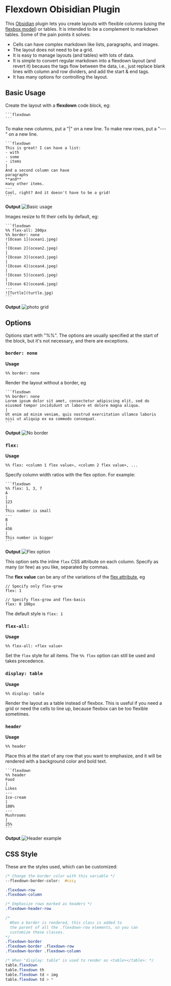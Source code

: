 # Flexdown Obisidian Plugin

This [Obsidian](https://obsidian.md) plugin lets you create layouts with flexible columns (using the [flexbox model](https://developer.mozilla.org/en-US/docs/Learn/CSS/CSS_layout/Flexbox)) or tables. It is intended to be a complement to markdown tables. Some of the pain points it solves:
- Cells can have complex markdown like lists, paragraphs, and images.
- The layout does not need to be a grid.
- It is easy to manage layouts (and tables) with lots of data.
- It is simple to convert regular markdown into a flexdown layout (and revert it) becaues the tags flow between the data, i.e., just replace blank lines with column and row dividers, and add the start & end tags.
- It has many options for controlling the layout.

## Basic Usage

Create the layout with a **flexdown** code block, eg:

````
```flexdown
```
````

To make new columns, put a "|" on a new line. To make new rows, put a "---" on a new line. 

````
```flexdown
This is great! I can have a list:
- with 
- some
- items
|
And a second column can have
paragraphs
**and**
many other items.
---
Cool, right? And it doesn't have to be a grid!
```
````

**Output**
![Basic usage](basic.jpg)


Images resize to fit their cells by default, eg:

````
```flexdown
%% flex-all: 200px
%% border: none
![Ocean 1](ocean1.jpeg)
|
![Ocean 2](ocean2.jpeg)
|
![Ocean 3](ocean3.jpeg)
|
![Ocean 4](ocean4.jpeg)
|
![Ocean 5](ocean5.jpeg)
|
![Ocean 6](ocean6.jpeg)
---
![Turtle](turtle.jpg)
```
````

**Output**
![photo grid](assets/ocean.jpg)

## Options

Options start with "\%\%". The options are usually specified at the start of the block, but it's not necessary, and there are exceptions.

### `border: none`

**Usage**
```
%% border: none
```

Render the layout without a border, eg
````
```flexdown
%% border: none
Lorem ipsum dolor sit amet, consectetur adipiscing elit, sed do eiusmod tempor incididunt ut labore et dolore magna aliqua. 
|
Ut enim ad minim veniam, quis nostrud exercitation ullamco laboris nisi ut aliquip ex ea commodo consequat.
```
````

**Output**
![No border](noborder.jpg)

### `flex:`

**Usage**
```
%% flex: <column 1 flex value>, <column 2 flex value>, ...
```

Specify column width ratios with the flex option. For example:
````
```flexdown
%% flex: 1, 3, 7
A
|
123
|
This number is small
---
B
|
456
|
This number is bigger
```
````

**Output**
![Flex option](assets/flexoptions.jpg)

This option sets the inline `flex` CSS attribute on each column. Specify as many (or few) as you like, separated by commas.

The **flex value** can be any of the variations of the [flex attribute](https://developer.mozilla.org/en-US/docs/Web/CSS/flex), eg
```
// Specify only flex-grow
flex: 1

// Specify flex-grow and flex-basis
flex: 0 100px
```

The default style is `flex: 1`


### `flex-all:`

**Usage**
```
%% flex-all: <flex value>
```

Set the `flex` style for all items. The `%% flex` option can still be used and takes precedence.

### `display: table`

**Usage**
```
%% display: table
```

Render the layout as a table instead of flexbox. This is useful if you need a grid or need the cells to line up, because flexbox can be too flexible sometimes.

### `header`

**Usage**
```
%% header
```

Place this at the start of any row that you want to emphasize, and it will be rendered with a background color and bold text.

````
```flexdown
%% header
Food
|
Likes
---
Ice-cream
|
100%
---
Mushrooms
|
25%
```
````

**Output**
![Header example](header-basics.jpg)


## CSS Style
These are the styles used, which can be customized:
```css
/* Change the border color with this variable */
--flexdown-border-color:  #ccc;

.flexdown-row 
.flexdown-column 

/* Emphasize rows marked as headers */
.flexdown-header-row

/*
  When a border is rendered, this class is added to
  the parent of all the .flexdown-row elements, so you can
  customize these classes.
*/
.flexdown-border
.flexdown-border .flexdown-row
.flexdown-border .flexdown-column

/* When "display: table" is used to render as <table></table>: */
table.flexdown 
table.flexdown th
table.flexdown td > img 
table.flexdown td > *
```
